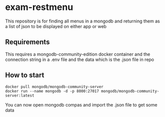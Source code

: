 # exam-restmenu
This repository is for finding all menus in a mongodb and returning them as a list of json to be displayed on either app or web

## Requirements
This requires a mongodb-community-edition docker container and the connection string in a .env file and the data which is the .json file in repo

## How to start

```
docker pull mongodb/mongodb-community-server
docker run --name mongodb -d -p 8000:27017 mongodb/mongodb-community-server:latest
```
You can now open mongodb compas and import the .json file to get some data
